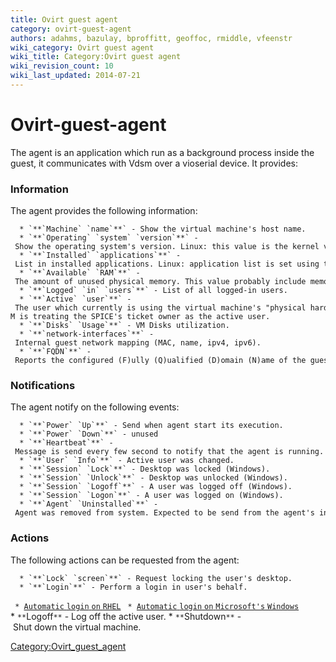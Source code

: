```yaml
---
title: Ovirt guest agent
category: ovirt-guest-agent
authors: adahms, bazulay, bproffitt, geoffoc, rmiddle, vfeenstr
wiki_category: Ovirt guest agent
wiki_title: Category:Ovirt guest agent
wiki_revision_count: 10
wiki_last_updated: 2014-07-21
---
```


<!-- TODO: Content review -->

# Ovirt-guest-agent

The agent is an application which run as a background process inside the guest, it communicates with Vdsm over a vioserial device.
It provides:

### Information

The agent provides the following information:

      * `**`Machine` `name`**` - Show the virtual machine's host name.
      * `**`Operating` `system` `version`**` - Show the operating system's version. Linux: this value is the kernel version. Windows: it is the Windows version name (e.g. Windows XP or Windows 7).
      * `**`Installed` `applications`**` - List in installed applications. Linux: application list is set using the configuration file. Windows: installed applications list is based on value read from registry.
      * `**`Available` `RAM`**` - The amount of unused physical memory. This value probably include memory like cache, or else the memory usage will always be (or near) 100% usage.
      * `**`Logged` `in` `users`**` - List of all logged-in users.
      * `**`Active` `user`**` - The user which currently is using the virtual machine's "physical hardware". Redundant since RHEV-M is treating the SPICE's ticket owner as the active user.
      * `**`Disks` `Usage`**` - VM Disks utilization.
      * `**`network-interfaces`**` - Internal guest network mapping (MAC, name, ipv4, ipv6).
      * `**`FQDN`**` - Reports the configured (F)ully (Q)ualified (D)omain (N)ame of the guest os

### Notifications

The agent notify on the following events:

      * `**`Power` `Up`**` - Send when agent start its execution.
      * `**`Power` `Down`**` - unused
      * `**`Heartbeat`**` - Message is send every few second to notify that the agent is running. The notification includes the guest's available RAM.
      * `**`User` `Info`**` - Active user was changed.
      * `**`Session` `Lock`**` - Desktop was locked (Windows).
      * `**`Session` `Unlock`**` - Desktop was unlocked (Windows).
      * `**`Session` `Logoff`**` - A user was logged off (Windows).
      * `**`Session` `Logon`**` - A user was logged on (Windows).
      * `**`Agent` `Uninstalled`**` - Agent was removed from system. Expected to be send from the agent's installer.

### Actions

The following actions can be requested from the agent:

      * `**`Lock` `screen`**` - Request locking the user's desktop.
      * `**`Login`**` - Perform a login in user's behalf.
` * `[`Automatic` `login` `on` `RHEL`](Ovirt_guest_agent_automatic_login_RHEL6)
` * `[`Automatic` `login` `on` `Microsoft's` `Windows`](Ovirt_guest_agent_automatic_login_windows)
      * `**`Logoff`**` - Log off the active user.
      * `**`Shutdown`**` - Shut down the virtual machine.

<Category:Ovirt_guest_agent>
